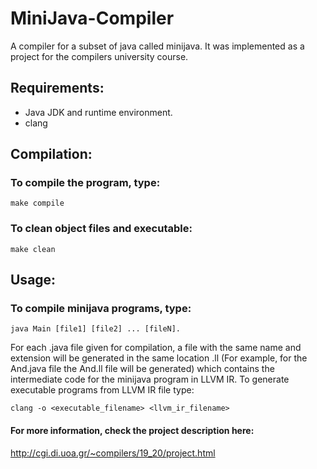 # MiniJava-Compiler
A compiler for a subset of java called minijava. It was implemented as a project for the compilers university course.

## Requirements:
- Java JDK and runtime environment.
- clang

## Compilation:
### To compile the program, type: 
`make compile`
### To clean object files and executable: 
`make clean`

## Usage: 
### To compile minijava programs, type: 
`java Main [file1] [file2] ... [fileN].`

For each .java file given for compilation, a file with the same name and extension will be generated in the same location .ll 
(For example, for the And.java file the And.ll file will be generated) which contains the intermediate code for the minijava program in LLVM IR. To generate executable programs from LLVM IR file type: 

`clang -o <executable_filename> <llvm_ir_filename>`

#### For more information, check the project description here: 
http://cgi.di.uoa.gr/~compilers/19_20/project.html
